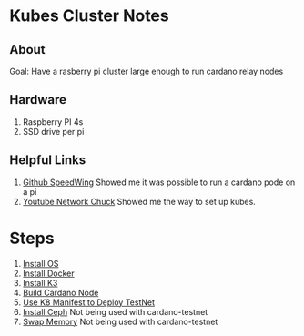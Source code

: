 # Kubes Cluster Notes

## About

Goal:  Have a rasberry pi cluster large enough to run cardano relay nodes

## Hardware
1. Raspberry PI 4s
1. SSD drive per pi

## Helpful Links

1. [Github SpeedWing](https://github.com/speedwing/cardano-staking-pool-edu) Showed me it was possible to run a cardano pode on a pi
1. [Youtube Network Chuck](https://www.youtube.com/watch?v=X9fSMGkjtug&t=1242s) Showed me the way to set up kubes. 

# Steps
1. [Install OS](Ubuntu20-4-3LTS-Install.MD)
1. [Install Docker](Docker-Install.MD)
1. [Install K3](K3-Innstall.MD)
1. [Build Cardano Node](https://github.com/speedwing/cardano-staking-pool-edu/blob/master/BUILD_CARDANO_NODE.md)
1. [Use K8 Manifest to Deploy TestNet](Cardano-Node-Spec.MD)
1. [Install Ceph](Ceph-Install.MD) Not being used with cardano-testnet
1. [Swap Memory](MicroSD-Swap.MD) Not being used with cardano-testnet 


   

    


